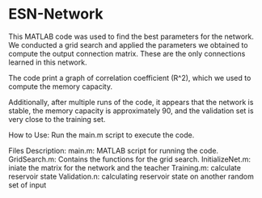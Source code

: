 # ESN-Network

This MATLAB code was used to find the best parameters for the network. We conducted a grid search and applied the parameters we obtained to compute the output connection matrix. These are the only connections learned in this network.

The code print a graph of correlation coefficient (R^2), which we used to compute the memory capacity.

Additionally, after multiple runs of the code, it appears that the network is stable, the memory capacity is approximately 90, and the validation set is very close to the training set.

How to Use:
Run the main.m script to execute the code.

Files Description:
main.m: MATLAB script for running the code.
GridSearch.m: Contains the functions for the grid search.
InitializeNet.m: iniate the matrix for the network and the teacher
Training.m: calculate reservoir state
Validation.n: calculating reservoir state on another random set of input
